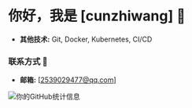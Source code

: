# 你好，我是 [cunzhiwang] 👋

- **其他技术:** Git, Docker, Kubernetes, CI/CD


### 联系方式 📧
- **邮箱:** [2539029477@qq.com]




![你的GitHub统计信息](https://github-readme-stats.vercel.app/api?username=cunzhiwang&show_icons=true&theme=radical)

